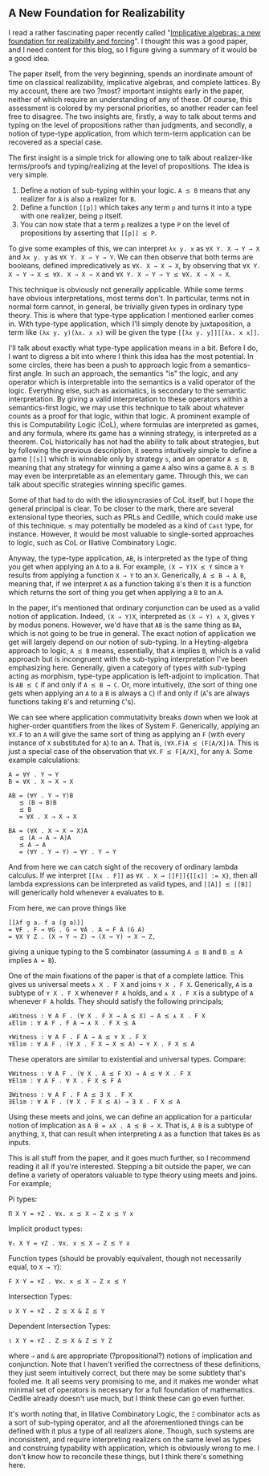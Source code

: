 ## A New Foundation for Realizability

I read a rather fascinating paper recently called "[Implicative algebras: a new foundation for realizability and forcing](https://arxiv.org/abs/1802.00528)". I thought this was a good paper, and I need content for this blog, so I figure giving a summary of it would be a good idea.

The paper itself, from the very beginning, spends an inordinate amount of time on classical realizability, implicative algebras, and complete lattices. By my account, there are two ?most? important insights early in the paper, neither of which require an understanding of any of these. Of course, this assessment is colored by my personal priorities, so another reader can feel free to disagree. The two insights are, firstly, a way to talk about terms and typing on the level of propositions rather than judgments, and secondly, a notion of type-type application, from which term-term application can be recovered as a special case.

The first insight is a simple trick for allowing one to talk about realizer-like terms/proofs and typing/realizing at the level of propositions. The idea is very simple.

1. Define a notion of sub-typing within your logic. `A ⪯ B` means that any realizer for `A` is also a realizer for `B`.
2. Define a function `[[p]]` which takes any term `p` and turns it into a type with one realizer, being `p` itself.
3. You can now state that a term `p` realizes a type `P` on the level of propositions by asserting that `[[p]] ⪯ P`.

To give some examples of this, we can interpret `λx y. x` as `∀X Y. X → Y → X` and `λx y. y` as `∀X Y. X → Y → Y`. We can then observe that both terms are booleans, defined impredicatively as `∀X. X → X → X`, by observing that `∀X Y. X → Y → X ⪯ ∀X. X → X → X` and `∀X Y. X → Y → Y ⪯ ∀X. X → X → X`.

This technique is obviously not generally applicable. While some terms have obvious interpretations, most terms don't. In particular, terms not in normal form cannot, in general, be trivially given types in ordinary type theory. This is where that type-type application I mentioned earlier comes in. With type-type application, which I'll simply denote by juxtaposition, a term like `(λx y. y)(λx. x x)` will be given the type `[[λx y. y]][[λx. x x]]`.

I'll talk about exactly what type-type application means in a bit. Before I do, I want to digress a bit into where I think this idea has the most potential. In some circles, there has been a push to approach logic from a semantics-first angle. In such an approach, the semantics "is" the logic, and any operator which is interpretable into the semantics is a valid operator of the logic. Everything else, such as axiomatics, is secondary to the semantic interpretation. By giving a valid interpretation to these operators within a semantics-first logic, we may use this technique to talk about whatever counts as a proof for that logic, within that logic. A prominent example of this is Computability Logic (CoL), where formulas are interpreted as games, and any formula, where its game has a winning strategy, is interpreted as a theorem. CoL historically has not had the ability to talk about strategies, but by following the previous description, it seems intuitively simple to define a game `[[s]]` which is winnable only by strategy `s`, and an operator `A ⪯ B`, meaning that any strategy for winning a game `A` also wins a game `B`. `A ⪯ B` may even be interpretable as an elementary game. Through this, we can talk about specific strategies winning specific games.

Some of that had to do with the idiosyncrasies of CoL itself, but I hope the general principal is clear. To be closer to the mark, there are several extensional type theories, such as PRLs and Cedille, which could make use of this technique. `⪯` may potentially be modeled as a kind of `Cast` type, for instance. However, it would be most valuable to single-sorted approaches to logic, such as CoL or Illative Combinatory Logic.

Anyway, the type-type application, `AB`, is interpreted as the type of thing you get when applying an `A` to a `B`. For example, `(X → Y)X ⪯ Y` since a `Y` results from applying a function `X → Y` to an `X`. Generically, `A ⪯ B → A B`, meaning that, if we interpret `A` as a function taking `B`'s then it is a function which returns the sort of thing you get when applying a `B` to an `A`.

In the paper, it's mentioned that ordinary conjunction can be used as a valid notion of application. Indeed, `(X → Y)X`, interpreted as `(X → Y) ∧ X`, gives `Y` by modus ponens. However, we'd have that `AB` is the same thing as `BA`, which is not going to be true in general. The exact notion of application we get will largely depend on our notion of sub-typing. In a Heyting-algebra approach to logic, `A ⪯ B` means, essentially, that `A` implies `B`, which is a valid approach but is incongruent with the sub-typing interpretation I've been emphasizing here. Generally, given a category of types with sub-typing acting as morphism, type-type application is left-adjoint to implication. That is `AB ⪯ C` if and only if `A ⪯ B → C`. Or, more intuitively, (the sort of thing one gets when applying an `A` to a `B` is always a `C`) if and only if (`A`'s are always functions taking `B`'s and returning `C`'s).

We can see where application commutativity breaks down when we look at higher-order quantifiers from the likes of System F. Generically, applying an `∀X.F` to an `A` will give the same sort of thing as applying an `F` (with every instance of `X` substituted for `A`) to an `A`. That is, `(∀X.F)A ⪯ (F[A/X])A`. This is just a special case of the observation that `∀X.F ⪯ F[A/X]`, for any `A`. Some example calculations:

    A = ∀Y . Y → Y
    B = ∀X . X → X → X

    AB = (∀Y . Y → Y)B
       ⪯ (B → B)B
       ⪯ B
       = ∀X . X → X → X

    BA = (∀X . X → X → X)A
       ⪯ (A → A → A)A
       ⪯ A → A
       = (∀Y . Y → Y) → ∀Y . Y → Y

And from here we can catch sight of the recovery of ordinary lambda calculus. If we interpret `[[λx . F]]` as `∀X . X → [[F]]{[[x]] := X}`, then all lambda expressions can be interpreted as valid types, and `[[A]] ⪯ [[B]]` will generically hold whenever `A` evaluates to `B`.

From here, we can prove things like

    [[λf g a. f a (g a)]]
    = ∀F . F → ∀G . G → ∀A . A → F A (G A)
    = ∀X Y Z . (X → Y → Z) → (X → Y) → X → Z,
    
giving a unique typing to the S combinator (assuming `A ⪯ B` and `B ⪯ A` implies `A = B`).

One of the main fixations of the paper is that of a complete lattice. This gives us universal meets `⋏ X . F X` and joins `⋎ X . F X`. Generically, `A` is a subtype of `⋎ X . F X` whenever `F A` holds, and `⋏ X . F X` is a subtype of `A` whenever `F A` holds. They should satisfy the following principals;
    
    ⋏Witness : ∀ A F . (∀ X . F X → A ⪯ X) → A ⪯ ⋏ X . F X
    ⋏Elim : ∀ A F . F A → ⋏ X . F X ⪯ A
    
    ⋎Witness : ∀ A F . F A → A ⪯ ⋎ X . F X
    ⋎Elim : ∀ A F . (∀ X . F X → X ⪯ A) → ⋎ X . F X ⪯ A

These operators are similar to existential and universal types. Compare:

    ∀Witness : ∀ A F . (∀ X . A ⪯ F X) → A ⪯ ∀ X . F X 
    ∀Elim : ∀ A F . ∀ X . F X ⪯ F A

    ∃Witness : ∀ A F . F A ⪯ ∃ X . F X  
    ∃Elim : ∀ A F . (∀ X . F X ⪯ A) → ∃ X . F X ⪯ A

Using these meets and joins, we can define an application for a particular notion of implication as `A B = ⋏X . A ⪯ B → X`. That is, `A B` is a subtype of anything, `X`, that can result when interpreting `A` as a function that takes `B`s as inputs.

This is all stuff from the paper, and it goes much further, so I recommend reading it all if you're interested. Stepping a bit outside the paper, we can define a variety of operators valuable to type theory using meets and joins. For example;

Pi types:

    Π X Y = ⋎Z . ∀x. x ⪯ X ⇒ Z x ⪯ Y x

Implicit product types:

    ∀ᵢ X Y = ⋎Z . ∀x. x ⪯ X ⇒ Z ⪯ Y x

Function types (should be provably equivalent, though not necessarily equal, to `X → Y`):

    F X Y = ⋎Z . ∀x. x ⪯ X ⇒ Z x ⪯ Y

Intersection Types:

    ∪ X Y = ⋎Z . Z ⪯ X & Z ⪯ Y

Dependent Intersection Types:

    ι X Y = ⋎Z . Z ⪯ X & Z ⪯ Y Z

where `⇒` and `&` are appropriate (?propositional?) notions of implication and conjunction. Note that I haven't verified the correctness of these definitions, they just seem intuitively correct, but there may be some subtlety that's fooled me. It all seems very promising to me, and it makes me wonder what minimal set of operators is necessary for a full foundation of mathematics. Cedille already doesn't use much, but I think these can go even further.

It's worth noting that, in Illative Combinatory Logic, the `Ξ` combinator acts as a sort of sub-typing operator, and all the aforementioned things can be defined with it plus a type of all realizers alone. Though, such systems are inconsistent, and require interpreting realizers on the same level as types and construing typability with application, which is obviously wrong to me. I don't know how to reconcile these things, but I think there's something here.
